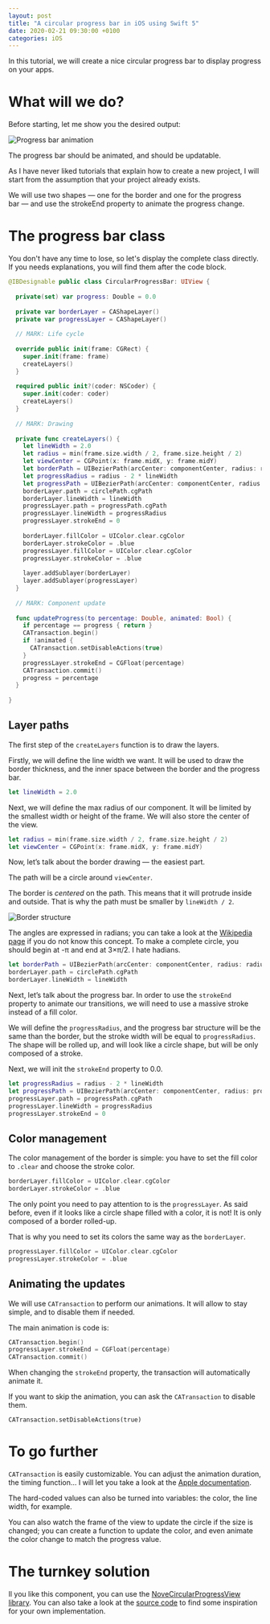 ```yaml
---
layout: post
title: "A circular progress bar in iOS using Swift 5"
date: 2020-02-21 09:30:00 +0100
categories: iOS
---
```


In this tutorial, we will create a nice circular progress bar to display progress on your apps.

# What will we do?

Before starting, let me show you the desired output:

![Progress bar animation](/assets/2020-02-21/progress_bar_animation.gif)

The progress bar should be animated, and should be updatable.

As I have never liked tutorials that explain how to create a new project, I will start from the assumption that your project already exists.

We will use two shapes — one for the border and one for the progress bar — and use the strokeEnd property to animate the progress change.

# The progress bar class

You don't have any time to lose, so let's display the complete class directly. If you needs explanations, you will find them after the code block.

```swift
@IBDesignable public class CircularProgressBar: UIView {
  
  private(set) var progress: Double = 0.0
  
  private var borderLayer = CAShapeLayer()
  private var progressLayer = CAShapeLayer()
  
  // MARK: Life cycle
  
  override public init(frame: CGRect) {
    super.init(frame: frame)
    createLayers()
  }
  
  required public init?(coder: NSCoder) {
    super.init(coder: coder)
    createLayers()
  }
  
  // MARK: Drawing
  
  private func createLayers() {
    let lineWidth = 2.0
    let radius = min(frame.size.width / 2, frame.size.height / 2)
    let viewCenter = CGPoint(x: frame.midX, y: frame.midY)
    let borderPath = UIBezierPath(arcCenter: componentCenter, radius: radius - lineWidth / 2, startAngle: -.pi / 2, endAngle: 3 * .pi / 2, clockwise: true)
    let progressRadius = radius - 2 * lineWidth
    let progressPath = UIBezierPath(arcCenter: componentCenter, radius: progressRadius / 2, startAngle: -.pi / 2, endAngle: 3 * .pi / 2, clockwise: true)
    borderLayer.path = circlePath.cgPath
    borderLayer.lineWidth = lineWidth
    progressLayer.path = progressPath.cgPath
    progressLayer.lineWidth = progressRadius
    progressLayer.strokeEnd = 0
    
    borderLayer.fillColor = UIColor.clear.cgColor
    borderLayer.strokeColor = .blue
    progressLayer.fillColor = UIColor.clear.cgColor
    progressLayer.strokeColor = .blue
    
    layer.addSublayer(borderLayer)
    layer.addSublayer(progressLayer)
  }
  
  // MARK: Component update
  
  func updateProgress(to percentage: Double, animated: Bool) {
    if percentage == progress { return }
    CATransaction.begin()
    if !animated {
      CATransaction.setDisableActions(true)
    }
    progressLayer.strokeEnd = CGFloat(percentage)
    CATransaction.commit()
    progress = percentage
  }
  
}
```

## Layer paths

The first step of the `createLayers` function is to draw the layers.

Firstly, we will define the line width we want. It will be used to draw the border thickness, and the inner space between the border and the progress bar.

```swift
let lineWidth = 2.0
```

Next, we will define the max radius of our component. It will be limited by the smallest width or height of the frame. We will also store the center of the view.

```swift
let radius = min(frame.size.width / 2, frame.size.height / 2)
let viewCenter = CGPoint(x: frame.midX, y: frame.midY)
```

Now, let’s talk about the border drawing — the easiest part.

The path will be a circle around `viewCenter`.

The border is *centered* on the path. This means that it will protrude inside and outside. That is why the path must be smaller by `lineWidth / 2`.

![Border structure](/assets/2020-02-21/border_structure.png)

The angles are expressed in radians; you can take a look at the [Wikipedia page](https://en.wikipedia.org/wiki/Radian) if you do not know this concept. To make a complete circle, you should begin at -π and end at 3×π/2. I hate hadians.

```swift
let borderPath = UIBezierPath(arcCenter: componentCenter, radius: radius - lineWidth / 2, startAngle: -.pi / 2, endAngle: 3 * .pi / 2, clockwise: true)
borderLayer.path = circlePath.cgPath
borderLayer.lineWidth = lineWidth
```

Next, let’s talk about the progress bar. In order to use the `strokeEnd` property to animate our transitions, we will need to use a massive stroke instead of a fill color.

We will define the `progressRadius`, and the progress bar structure will be the same than the border, but the stroke width will be equal to `progressRadius`. The shape will be rolled up, and will look like a circle shape, but will be only composed of a stroke.

Next, we will init the `strokeEnd` property to 0.0.

```swift
let progressRadius = radius - 2 * lineWidth
let progressPath = UIBezierPath(arcCenter: componentCenter, radius: progressRadius / 2, startAngle: -.pi / 2, endAngle: 3 * .pi / 2, clockwise: true)
progressLayer.path = progressPath.cgPath
progressLayer.lineWidth = progressRadius
progressLayer.strokeEnd = 0
```

## Color management

The color management of the border is simple: you have to set the fill color to `.clear` and choose the stroke color.

```swift
borderLayer.fillColor = UIColor.clear.cgColor
borderLayer.strokeColor = .blue
```

The only point you need to pay attention to is the `progressLayer`. As said before, even if it looks like a circle shape filled with a color, it is not! It is only composed of a border rolled-up.

That is why you need to set its colors the same way as the `borderLayer`.

```swift
progressLayer.fillColor = UIColor.clear.cgColor
progressLayer.strokeColor = .blue
```

## Animating the updates

We will use `CATransaction` to perform our animations. It will allow to stay simple, and to disable them if needed.

The main animation is code is:

```swift
CATransaction.begin()
progressLayer.strokeEnd = CGFloat(percentage)
CATransaction.commit()
```

When changing the `strokeEnd` property, the transaction will automatically animate it.

If you want to skip the animation, you can ask the `CATransaction` to disable them.

```
CATransaction.setDisableActions(true)
```

# To go further

`CATransaction` is easily customizable. You can adjust the animation duration, the timing function… I will let you take a look at the [Apple documentation](https://developer.apple.com/documentation/quartzcore/catransaction).

The hard-coded values can also be turned into variables: the color, the line width, for example.

You can also watch the frame of the view to update the circle if the size is changed; you can create a function to update the color, and even animate the color change to match the progress value.

# The turnkey solution

Il you like this component, you can use the [NoveCircularProgressView library](https://cocoapods.org/pods/NoveLogger). You can also take a look at the [source code](https://github.com/sgigou/NoveCircularProgressView) to find some inspiration for your own implementation.